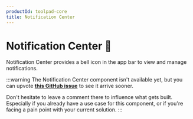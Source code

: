 ```yaml
---
productId: toolpad-core
title: Notification Center
---
```


# Notification Center 🚧

<p class="description">Notification Center provides a bell icon in the app bar to view and manage notifications.</p>

:::warning
The Notification Center component isn't available yet, but you can upvote [**this GitHub issue**](https://github.com/mui/toolpad/issues/4148) to see it arrive sooner.

Don't hesitate to leave a comment there to influence what gets built.
Especially if you already have a use case for this component, or if you're facing a pain point with your current solution.
:::
